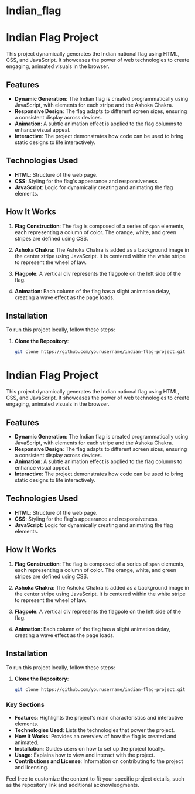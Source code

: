 # Indian_flag
# Indian Flag Project

This project dynamically generates the Indian national flag using HTML, CSS, and JavaScript. It showcases the power of web technologies to create engaging, animated visuals in the browser. 

## Features

- **Dynamic Generation**: The Indian flag is created programmatically using JavaScript, with elements for each stripe and the Ashoka Chakra.
- **Responsive Design**: The flag adapts to different screen sizes, ensuring a consistent display across devices.
- **Animation**: A subtle animation effect is applied to the flag columns to enhance visual appeal.
- **Interactive**: The project demonstrates how code can be used to bring static designs to life interactively.

## Technologies Used

- **HTML**: Structure of the web page.
- **CSS**: Styling for the flag's appearance and responsiveness.
- **JavaScript**: Logic for dynamically creating and animating the flag elements.

## How It Works

1. **Flag Construction**: The flag is composed of a series of `span` elements, each representing a column of color. The orange, white, and green stripes are defined using CSS.
   
2. **Ashoka Chakra**: The Ashoka Chakra is added as a background image in the center stripe using JavaScript. It is centered within the white stripe to represent the wheel of law.
   
3. **Flagpole**: A vertical div represents the flagpole on the left side of the flag.

4. **Animation**: Each column of the flag has a slight animation delay, creating a wave effect as the page loads.

## Installation

To run this project locally, follow these steps:

1. **Clone the Repository**: 

   ```bash
   git clone https://github.com/yourusername/indian-flag-project.git
# Indian Flag Project

This project dynamically generates the Indian national flag using HTML, CSS, and JavaScript. It showcases the power of web technologies to create engaging, animated visuals in the browser. 

## Features

- **Dynamic Generation**: The Indian flag is created programmatically using JavaScript, with elements for each stripe and the Ashoka Chakra.
- **Responsive Design**: The flag adapts to different screen sizes, ensuring a consistent display across devices.
- **Animation**: A subtle animation effect is applied to the flag columns to enhance visual appeal.
- **Interactive**: The project demonstrates how code can be used to bring static designs to life interactively.

## Technologies Used

- **HTML**: Structure of the web page.
- **CSS**: Styling for the flag's appearance and responsiveness.
- **JavaScript**: Logic for dynamically creating and animating the flag elements.

## How It Works

1. **Flag Construction**: The flag is composed of a series of `span` elements, each representing a column of color. The orange, white, and green stripes are defined using CSS.
   
2. **Ashoka Chakra**: The Ashoka Chakra is added as a background image in the center stripe using JavaScript. It is centered within the white stripe to represent the wheel of law.
   
3. **Flagpole**: A vertical div represents the flagpole on the left side of the flag.

4. **Animation**: Each column of the flag has a slight animation delay, creating a wave effect as the page loads.

## Installation

To run this project locally, follow these steps:

1. **Clone the Repository**: 

   ```bash
   git clone https://github.com/yourusername/indian-flag-project.git

### Key Sections

- **Features**: Highlights the project's main characteristics and interactive elements.
- **Technologies Used**: Lists the technologies that power the project.
- **How It Works**: Provides an overview of how the flag is created and animated.
- **Installation**: Guides users on how to set up the project locally.
- **Usage**: Explains how to view and interact with the project.
- **Contributions and License**: Information on contributing to the project and licensing.

Feel free to customize the content to fit your specific project details, such as the repository link and additional acknowledgments.
